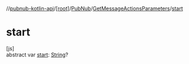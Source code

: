 //[pubnub-kotlin-api](../../../../index.md)/[[root]](../../index.md)/[PubNub](../index.md)/[GetMessageActionsParameters](index.md)/[start](start.md)

# start

[js]\
abstract var [start](start.md): [String](https://kotlinlang.org/api/latest/jvm/stdlib/kotlin-stdlib/kotlin/-string/index.html)?
